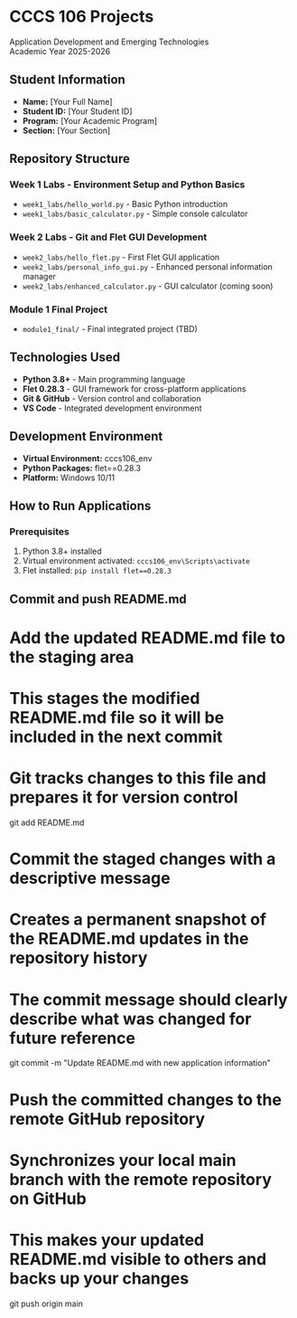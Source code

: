 # CCCS 106 Projects
Application Development and Emerging Technologies  
Academic Year 2025-2026

## Student Information
- **Name:** [Your Full Name]
- **Student ID:** [Your Student ID]
- **Program:** [Your Academic Program]
- **Section:** [Your Section]

## Repository Structure

### Week 1 Labs - Environment Setup and Python Basics
- `week1_labs/hello_world.py` - Basic Python introduction
- `week1_labs/basic_calculator.py` - Simple console calculator

### Week 2 Labs - Git and Flet GUI Development
- `week2_labs/hello_flet.py` - First Flet GUI application
- `week2_labs/personal_info_gui.py` - Enhanced personal information manager
- `week2_labs/enhanced_calculator.py` - GUI calculator (coming soon)

### Module 1 Final Project
- `module1_final/` - Final integrated project (TBD)

## Technologies Used
- **Python 3.8+** - Main programming language
- **Flet 0.28.3** - GUI framework for cross-platform applications
- **Git & GitHub** - Version control and collaboration
- **VS Code** - Integrated development environment

## Development Environment
- **Virtual Environment:** cccs106_env
- **Python Packages:** flet==0.28.3
- **Platform:** Windows 10/11

## How to Run Applications

### Prerequisites
1. Python 3.8+ installed
2. Virtual environment activated: `cccs106_env\Scripts\activate`
3. Flet installed: `pip install flet==0.28.3`

## Commit and push README.md

  # Add the updated README.md file to the staging area
  # This stages the modified README.md file so it will be included in the next commit
  # Git tracks changes to this file and prepares it for version control
  git add README.md
  
  # Commit the staged changes with a descriptive message
  # Creates a permanent snapshot of the README.md updates in the repository history
  # The commit message should clearly describe what was changed for future reference
  git commit -m "Update README.md with new application information"
  
  # Push the committed changes to the remote GitHub repository
  # Synchronizes your local main branch with the remote repository on GitHub
  # This makes your updated README.md visible to others and backs up your changes
  git push origin main
